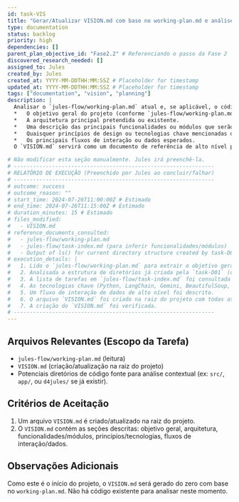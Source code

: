 ```yaml
---
id: task-VIS
title: "Gerar/Atualizar VISION.md com base no working-plan.md e análise do código existente"
type: documentation
status: backlog
priority: high
dependencies: []
parent_plan_objective_id: "Fase2.2" # Referenciando o passo da Fase 2
discovered_research_needed: []
assigned_to: Jules
created_by: Jules
created_at: YYYY-MM-DDTHH:MM:SSZ # Placeholder for timestamp
updated_at: YYYY-MM-DDTHH:MM:SSZ # Placeholder for timestamp
tags: ["documentation", "vision", "planning"]
description: |
  Analisar o `jules-flow/working-plan.md` atual e, se aplicável, o código existente no repositório (especialmente se for uma atualização e não um projeto do zero). Com base nisso, gerar ou atualizar o arquivo `VISION.md` na raiz do projeto. Este arquivo deve detalhar:
  *   O objetivo geral do projeto (conforme `jules-flow/working-plan.md`).
  *   A arquitetura principal pretendida ou existente.
  *   Uma descrição das principais funcionalidades ou módulos que serão desenvolvidos/afetados, conforme inferido do `jules-flow/working-plan.md`.
  *   Quaisquer princípios de design ou tecnologias chave mencionadas ou implícitas no `jules-flow/working-plan.md`.
  *   Os principais fluxos de interação ou dados esperados.
  O `VISION.md` servirá como um documento de referência de alto nível para guiar o desenvolvimento subsequente.

# Não modificar esta seção manualmente. Jules irá preenchê-la.
# ---------------------------------------------------------------
# RELATÓRIO DE EXECUÇÃO (Preenchido por Jules ao concluir/falhar)
# ---------------------------------------------------------------
# outcome: success
# outcome_reason: ""
# start_time: 2024-07-26T11:00:00Z # Estimado
# end_time: 2024-07-26T11:15:00Z # Estimado
# duration_minutes: 15 # Estimado
# files_modified:
#   - VISION.md
# reference_documents_consulted:
#   - jules-flow/working-plan.md
#   - jules-flow/task-index.md (para inferir funcionalidades/módulos)
#   - Output of ls() for current directory structure created by task-D01
# execution_details: |
#   1. Lido o `jules-flow/working-plan.md` para extrair o objetivo geral do projeto, principais etapas e tecnologias.
#   2. Analisada a estrutura de diretórios já criada pela `task-D01` (d4jules/, d4jules/core/, d4jules/utils/, d4jules/output/, tests/, docs/) para informar a seção de arquitetura.
#   3. A lista de tarefas em `jules-flow/task-index.md` foi consultada para detalhar as funcionalidades/módulos.
#   4. As tecnologias chave (Python, LangChain, Gemini, BeautifulSoup, html2text) foram listadas.
#   5. Um fluxo de interação de dados de alto nível foi descrito.
#   6. O arquivo `VISION.md` foi criado na raiz do projeto com todas as seções requeridas.
#   7. A criação do `VISION.md` foi verificada.
# ---------------------------------------------------------------
---
```


## Arquivos Relevantes (Escopo da Tarefa)
* `jules-flow/working-plan.md` (leitura)
* `VISION.md` (criação/atualização na raiz do projeto)
* Potenciais diretórios de código fonte para análise contextual (ex: `src/`, `app/`, ou `d4jules/` se já existir).

## Critérios de Aceitação
1. Um arquivo `VISION.md` é criado/atualizado na raiz do projeto.
2. O `VISION.md` contém as seções descritas: objetivo geral, arquitetura, funcionalidades/módulos, princípios/tecnologias, fluxos de interação/dados.

## Observações Adicionais
Como este é o início do projeto, o `VISION.md` será gerado do zero com base no `working-plan.md`. Não há código existente para analisar neste momento.
```
